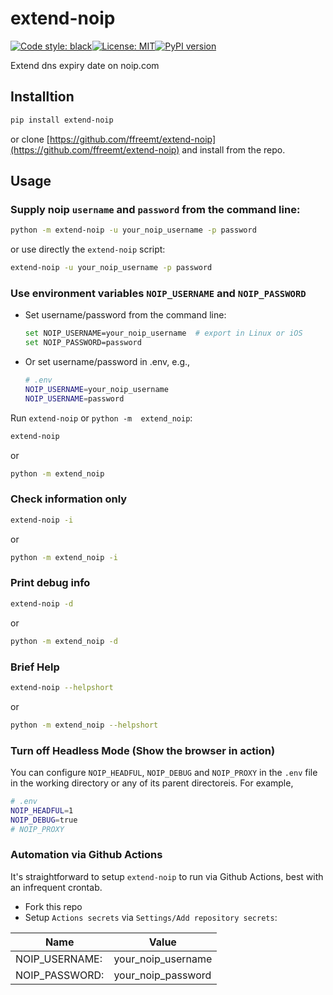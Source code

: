 # extend-noip
[![Code style: black](https://img.shields.io/badge/code%20style-black-000000.svg)](https://github.com/psf/black)[![License: MIT](https://img.shields.io/badge/License-MIT-yellow.svg)](https://opensource.org/licenses/MIT)[![PyPI version](https://badge.fury.io/py/extend-noip.svg)](https://badge.fury.io/py/extend-noip)

Extend dns expiry date on noip.com

## Installtion

```bash
pip install extend-noip
```
or clone [https://github.com/ffreemt/extend-noip](https://github.com/ffreemt/extend-noip) and install from the repo.

## Usage
### Supply noip `username` and `password` from the command line:
```bash
python -m extend-noip -u your_noip_username -p password
```
or use directly the ``extend-noip`` script:
```bash
extend-noip -u your_noip_username -p password
```

### Use environment variables `NOIP_USERNAME` and `NOIP_PASSWORD`
*   Set username/password from the command line:
	```bash
	set NOIP_USERNAME=your_noip_username  # export in Linux or iOS
	set NOIP_PASSWORD=password
	```
*   Or set username/password  in .env, e.g.,
	```bash
	# .env
	NOIP_USERNAME=your_noip_username
	NOIP_USERNAME=password

Run `extend-noip` or `python -m  extend_noip`:

```bash
extend-noip
```

or

```bash
python -m extend_noip
```

### Check information only

```bash
extend-noip -i
```

or

```bash
python -m extend_noip -i
```

###  Print debug info

```bash
extend-noip -d
```

or

```bash
python -m extend_noip -d
```

### Brief Help

```bash
extend-noip --helpshort
```

or

```bash
python -m extend_noip --helpshort
```

### Turn off Headless Mode (Show the browser in action)

You can configure `NOIP_HEADFUL`, `NOIP_DEBUG` and `NOIP_PROXY` in the `.env` file in the working directory or any of its parent directoreis. For example,

```bash
# .env
NOIP_HEADFUL=1
NOIP_DEBUG=true
# NOIP_PROXY
```

### Automation via Github Actions

It's straightforward to setup `extend-noip` to run via Github Actions, best with an infrequent crontab.
*   Fork this repo
*   Setup `Actions secrets` via `Settings/Add repository secrets`:

|Name | Value |
|--    | --    |
|NOIP_USERNAME:| your_noip_username|
|NOIP_PASSWORD:| your_noip_password |
